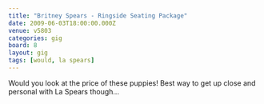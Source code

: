 ```yaml
---
title: "Britney Spears - Ringside Seating Package"
date: 2009-06-03T18:00:00.000Z
venue: v5803
categories: gig
board: 8
layout: gig
tags: [would, la spears]
---
```

Would you look at the price of these puppies! Best way to get up close and personal with La Spears though...